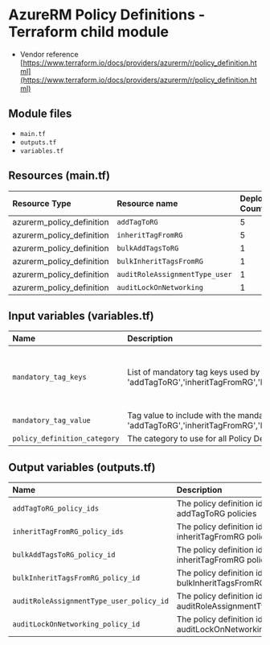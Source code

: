 # AzureRM Policy Definitions - Terraform child module
* Vendor reference [https://www.terraform.io/docs/providers/azurerm/r/policy_definition.html](https://www.terraform.io/docs/providers/azurerm/r/policy_definition.html)

## Module files

* `main.tf`
* `outputs.tf`
* `variables.tf`

## Resources (main.tf)

| Resource Type             | Resource name                  | Deployment Count
|:--------------------------|:-------------------------------|:----------------
| azurerm_policy_definition | `addTagToRG`                   | 5
| azurerm_policy_definition | `inheritTagFromRG`             | 5
| azurerm_policy_definition | `bulkAddTagsToRG`              | 1
| azurerm_policy_definition | `bulkInheritTagsFromRG`        | 1
| azurerm_policy_definition | `auditRoleAssignmentType_user` | 1
| azurerm_policy_definition | `auditLockOnNetworking`        | 1

## Input variables (variables.tf)

| Name            | Description | Type | Default Value
|:----------------|:------------|:-----|:---------
| `mandatory_tag_keys`| List of mandatory tag keys used by policies 'addTagToRG','inheritTagFromRG','bulkAddTagsToRG','bulkInheritTagsFromRG' | `list` | "Application", "CostCentre", "Environment", "ManagedBy", "OwnedBy", "SupportBy"
| `mandatory_tag_value` | Tag value to include with the mandatory tag keys used by policies 'addTagToRG','inheritTagFromRG','bulkAddTagsToRG','bulkInheritTagsFromRG' | `string` | "to_be_confirmed"
| `policy_definition_category` | The category to use for all Policy Definitions | `string` | "Custom"

## Output variables (outputs.tf)

| Name | Description | Value
|:-------|:-----------|:----------
| `addTagToRG_policy_ids` | The policy definition ids for addTagToRG policies | ${azurerm_policy_definition.addTagToRG.*.id}
| `inheritTagFromRG_policy_ids` | The policy definition ids for inheritTagFromRG policies | ${azurerm_policy_definition.inheritTagFromRG.*.id}
| `bulkAddTagsToRG_policy_id` | The policy definition ids for inheritTagFromRG policies | ${azurerm_policy_definition.inheritTagFromRG.*.id}
| `bulkInheritTagsFromRG_policy_id` | The policy definition id for bulkInheritTagsFromRG | ${azurerm_policy_definition.bulkInheritTagsFromRG.id}
| `auditRoleAssignmentType_user_policy_id` | The policy definition id for auditRoleAssignmentType_user | ${azurerm_policy_definition.auditRoleAssignmentType_user.id}
| `auditLockOnNetworking_policy_id` | The policy definition id for auditLockOnNetworking | ${azurerm_policy_definition.auditLockOnNetworking.id}

